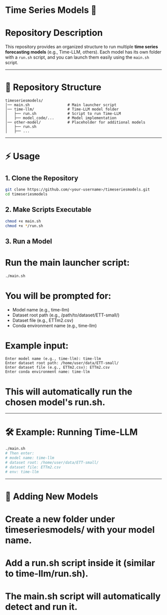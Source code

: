 # Time Series Models 🚀

# Repository Description

This repository provides an organized structure to run multiple **time series forecasting models** (e.g., Time-LLM, others). Each model has its own folder with a `run.sh` script, and you can launch them easily using the `main.sh` script.

---

# 📂 Repository Structure

```
timeseriesmodels/
│── main.sh                 # Main launcher script
│── time-llm/               # Time-LLM model folder
│   ├── run.sh              # Script to run Time-LLM
│   ├── model_code/...      # Model implementation
│── other-model/            # Placeholder for additional models
│   ├── run.sh
│   ├── ...
```

---

# ⚡ Usage

## 1. Clone the Repository

```bash
git clone https://github.com/<your-username>/timeseriesmodels.git
cd timeseriesmodels
```

## 2. Make Scripts Executable

```bash
chmod +x main.sh
chmod +x */run.sh
```

## 3. Run a Model

# Run the main launcher script:

```bash
./main.sh
```

# You will be prompted for:

- Model name (e.g., time-llm)
- Dataset root path (e.g., /path/to/dataset/ETT-small/)
- Dataset file (e.g., ETTm2.csv)
- Conda environment name (e.g., time-llm)

# Example input:

```
Enter model name (e.g., time-llm): time-llm
Enter dataset root path: /home/user/data/ETT-small/
Enter dataset file (e.g., ETTm2.csv): ETTm2.csv
Enter conda environment name: time-llm
```

# This will automatically run the chosen model's run.sh.

---

# 🛠 Example: Running Time-LLM

```bash
./main.sh
# Then enter:
# model name: time-llm
# dataset root: /home/user/data/ETT-small/
# dataset file: ETTm2.csv
# env: time-llm
```

---

# 🔮 Adding New Models

# Create a new folder under timeseriesmodels/ with your model name.

# Add a run.sh script inside it (similar to time-llm/run.sh).

# The main.sh script will automatically detect and run it.
